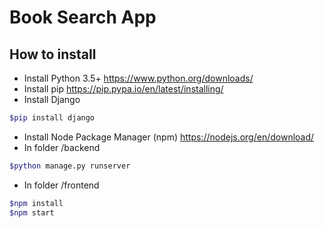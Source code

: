 # Book Search App

## How to install
- Install Python 3.5+ https://www.python.org/downloads/
- Install pip https://pip.pypa.io/en/latest/installing/
- Install Django
```bash
$pip install django
```
- Install Node Package Manager (npm) https://nodejs.org/en/download/
- In folder /backend
```bash
$python manage.py runserver
```
- In folder /frontend
```bash 
$npm install
$npm start
```
